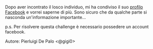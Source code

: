 Dopo aver incontrato il losco individuo, mi ha condiviso il suo [profilo Facebook](https://www.facebook.com/profile.php?id=100091620543560) e vorrei saperne di più. Sono sicuro che da qualche parte si nasconda un'informazione importante...

p.s. Per risolvere questa challenge è necessario possedere un account facebook.

Autore: Pierluigi De Palo <@gigi0>
